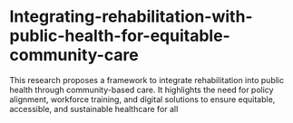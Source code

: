 # Integrating-rehabilitation-with-public-health-for-equitable-community-care
This research proposes a framework to integrate rehabilitation into public health through community-based care. It highlights the need for policy alignment, workforce training, and digital solutions to ensure equitable, accessible, and sustainable healthcare for all
